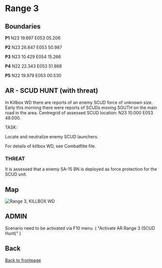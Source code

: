 # Range 3

## Boundaries
**P1**   N23 19.697 E053 05.206

**P2**   N23 26.847 E053 50.987

**P3**   N23 10.429 E054 15.266

**P4**   N22 22.343 E053 51.868

**P5**   N22 19.979 E053 00.530

## AR - SCUD HUNT (with threat)

In Killbox WD there are reports of an enemy SCUD force of unknown size. Early this morning there were reports of SCUDs
moving SOUTH on the main road in the area. Centregrid of assessed SCUD location: N23 10.000 E053 48.000.


TASK:

Locate and neutralize enemy SCUD launchers. 


For details of killbox WD, see Combatflite file.

### THREAT
It is assessed that a enemy SA-15 BN is deployed as force protection for the SCUD unit.




## Map
![Range 3, KILLBOX WD](/ATRM_Brief/Pictures/R3_SCUD_HUNT.PNG)




## ADMIN
Scenario need to be activated via F10 menu. ( "Activate AR Range 3 (SCUD Hunt)" )



## Back
[Back to frontpage](https://132nd-vwing.github.io/ATRM_Brief/)
